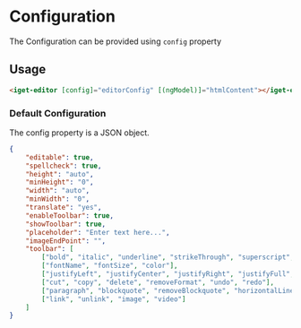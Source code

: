 # Configuration

The Configuration can be provided using `config` property

## Usage

```HTML
<iget-editor [config]="editorConfig" [(ngModel)]="htmlContent"></iget-editor>
```

### Default Configuration

The config property is a JSON object.

```JSON
{
    "editable": true,
    "spellcheck": true,
    "height": "auto",
    "minHeight": "0",
    "width": "auto",
    "minWidth": "0",
    "translate": "yes",
    "enableToolbar": true,
    "showToolbar": true,
    "placeholder": "Enter text here...",
    "imageEndPoint": "",
    "toolbar": [
        ["bold", "italic", "underline", "strikeThrough", "superscript", "subscript"],
        ["fontName", "fontSize", "color"],
        ["justifyLeft", "justifyCenter", "justifyRight", "justifyFull", "indent", "outdent"],
        ["cut", "copy", "delete", "removeFormat", "undo", "redo"],
        ["paragraph", "blockquote", "removeBlockquote", "horizontalLine", "orderedList", "unorderedList"],
        ["link", "unlink", "image", "video"]
    ]
}
```
